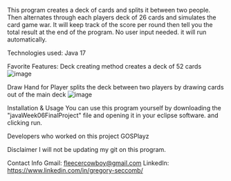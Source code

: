 This program creates a deck of cards and splits it between two people. 
Then alternates through each players deck of 26 cards and simulates the card game war.
It will keep track of the score per round then tell you the total result at the end of the program.
No user input needed. it will run automatically.

Technologies used:
Java 17

Favorite Features:
Deck creating method
creates a deck of 52 cards
![image](https://github.com/GOSPlayz/War-Card-Game-Simulation---Week06/assets/57775931/b783f576-9bc9-4082-8dc9-a099f84946fb)

Draw Hand for Player
splits the deck between two players by drawing cards out of the main deck
![image](https://github.com/GOSPlayz/War-Card-Game-Simulation---Week06/assets/57775931/988bf272-94ed-481f-94f9-ab877a5372ae)


Installation & Usage
You can use this program yourself by downloading the "javaWeek06FinalProject" file and opening it in your eclipse software. and clicking run.


Developers who worked on this project
GOSPlayz


Disclaimer
I will not be updating my git on this program.

Contact Info
Gmail: fleecercowboy@gmail.com
LinkedIn: https://www.linkedin.com/in/gregory-seccomb/
